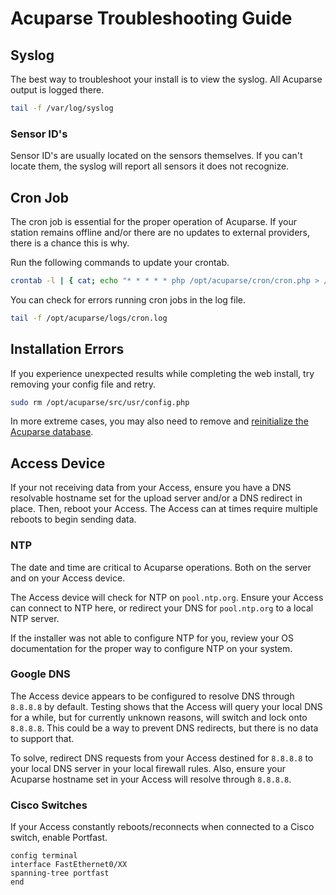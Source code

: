 # Acuparse Troubleshooting Guide

## Syslog

The best way to troubleshoot your install is to view the syslog. All Acuparse output is logged there.

```bash
tail -f /var/log/syslog
```

### Sensor ID's

Sensor ID's are usually located on the sensors themselves. If you can't locate them, the syslog will report all sensors it does not recognize.

## Cron Job

The cron job is essential for the proper operation of Acuparse.
If your station remains offline and/or there are no updates to external providers, there is a chance this is why.

Run the following commands to update your crontab.

```bash
crontab -l | { cat; echo "* * * * * php /opt/acuparse/cron/cron.php > /opt/acuparse/logs/cron.log 2>&1"; } | crontab -
```

You can check for errors running cron jobs in the log file.

```bash
tail -f /opt/acuparse/logs/cron.log
```

## Installation Errors

If you experience unexpected results while completing the web install, try removing your config file and retry.

```bash
sudo rm /opt/acuparse/src/usr/config.php
```

In more extreme cases, you may also need to remove and [reinitialize the Acuparse database](https://docs.acuparse.com/INSTALL/#setup-database).

## Access Device

If your not receiving data from your Access, ensure you have a DNS resolvable hostname set for the upload server and/or
a DNS redirect in place. Then, reboot your Access. The Access can at times require multiple reboots to begin sending data.

### NTP

The date and time are critical to Acuparse operations. Both on the server and on your Access device.

The Access device will check for NTP on `pool.ntp.org`. Ensure your Access can connect to NTP here, or redirect your DNS
for `pool.ntp.org` to a local NTP server.

If the installer was not able to configure NTP for you, review your OS documentation for the proper way to configure NTP
on your system.

### Google DNS

The Access device appears to be configured to resolve DNS through `8.8.8.8` by default. Testing shows that the Access will
query your local DNS for a while, but for currently unknown reasons, will switch and lock onto `8.8.8.8`.
This could be a way to prevent DNS redirects, but there is no data to support that.

To solve, redirect DNS requests from your Access destined for `8.8.8.8` to your local DNS server in your local firewall rules.
Also, ensure your Acuparse hostname set in your Access will resolve through `8.8.8.8`.

### Cisco Switches

If your Access constantly reboots/reconnects when connected to a Cisco switch, enable Portfast.

```text
config terminal
interface FastEthernet0/XX
spanning-tree portfast
end
```
